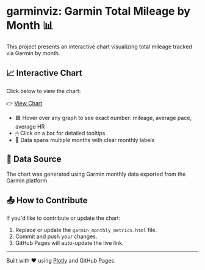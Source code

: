 # garminviz: Garmin Total Mileage by Month 📊

This project presents an interactive chart visualizing total mileage tracked via Garmin by month.

## 📈 Interactive Chart

Click below to view the chart:

👉 [View Chart](https://tzagent.github.io/garminviz/garmin_monthly_metrics.html)

- 🟦 Hover over any graph to see exact number: mileage, average pace, average HR
- 🖱 Click on a bar for detailed tooltips
- 📅 Data spans multiple months with clear monthly labels

## 🔧 Data Source

The chart was generated using Garmin monthly data exported from the Garmin platform.

## 📤 How to Contribute

If you'd like to contribute or update the chart:
1. Replace or update the `garmin_monthly_metrics.html` file.
2. Commit and push your changes.
3. GitHub Pages will auto-update the live link.

---

Built with ❤️ using [Plotly](https://plotly.com/python/) and GitHub Pages.
